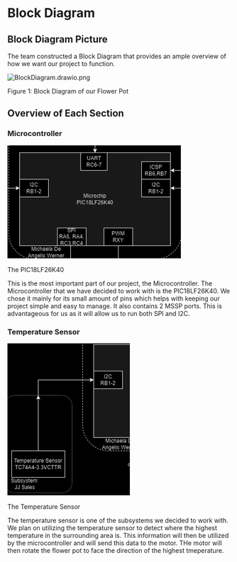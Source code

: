# Block Diagram

## Block Diagram Picture

The team constructed a Block Diagram that provides an ample overview of how we want our project to function.

![BlockDiagram.drawio.png](main/images/blockdiagram/BlockDiagram.drawio.png)

Figure 1: Block Diagram of our Flower Pot

## Overview of Each Section

### Microcontroller

![BlockMicro.png](https://github.com/Team207-S2024/team207-s2024/blob/main/images/blockdiagram/BlockMicro.png)

The PIC18LF26K40

This is the most important part of our project, the Microcontroller. The Microcontroller that we have decided to work with is the PIC18LF26K40. We chose it mainly for its small amount of pins which helps with keeping our project simple and easy to manage. It also contains 2 MSSP ports. This is advantageous for us as it will allow us to run both SPI and I2C.

### Temperature Sensor
![BlockTemp.png](https://github.com/Team207-S2024/team207-s2024/blob/main/images/blockdiagram/BlockTemp.png)

The Temperature Sensor

The temperature sensor is one of the subsystems we decided to work with. We plan on utilizing the temperature sensor to detect where the highest temperature in the surrounding area is. This information will then be utilized by the microcontroller and will send this data to the motor. THe motor will then rotate the flower pot to face the direction of the highest tmeperature. 



